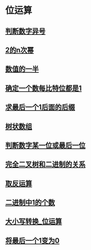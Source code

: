 # 位运算
## [判断数字异号](基本算法/判断数字异号.md)
## [2的n次幂](基本算法/2的n次幂.md)
## [数值的一半](基本算法/数值的一半_右移1位.md)
## [确定一个数每比特位都是1](基本算法/确定一个数每比特位都是1.md)
## [求最后一个1后面的后缀](基本算法/求最后一个1后面的后缀.md)
## [树状数组](基本算法/树状数组.md)
## [判断数字某一位或最后一位](基本算法/判断数字某一位或最后一位.md)
## [完全二叉树和二进制的关系](基本算法/完全二叉树和二进制的关系.md)
## [取反运算](基本算法/取反运算.md)
## [二进制中1的个数](基本算法/二进制中1的个数.md)
## [大小写转换_位运算](基本算法/大小写转换_位运算.md)
## [将最后一个1变为0](基本算法/将最后一个1变为0.md)
